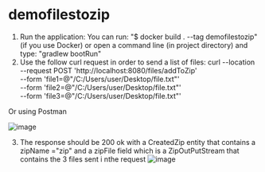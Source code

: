 # demofilestozip

1) Run the application: 
   You can run: "$ docker build . --tag demofilestozip" (if you use Docker) or open a command line (in project directory) and type: "gradlew bootRun"
2) Use the follow curl request in order to send a list of files:
   curl --location --request POST 'http://localhost:8080/files/addToZip' \
         --form 'file1=@"/C:/Users/user/Desktop/file.txt"' \
         --form 'file2=@"/C:/Users/user/Desktop/file.txt"' \
         --form 'file3=@"/C:/Users/user/Desktop/file.txt"'
  
  Or using Postman
  
  
  ![image](https://user-images.githubusercontent.com/7733926/111084235-4e500900-8509-11eb-8d3a-f246397d75b5.png)
  
3) The response should be 200 ok with a CreatedZip entity that contains a zipName ="zip" and  a zipFile field which is a ZipOutPutStream that contains
   the 3 files sent i nthe request
   ![image](https://user-images.githubusercontent.com/7733926/111084398-17c6be00-850a-11eb-8b1e-4cd56e14b911.png)
